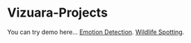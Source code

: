 # Vizuara-Projects
You can try demo here...
[Emotion Detection](https://emotion-detection-git-main-pinkesh-nandeshs-projects.vercel.app/).
[Wildlife Spotting](http://nandeshboyz024.github.io/wildlife-spotting).

